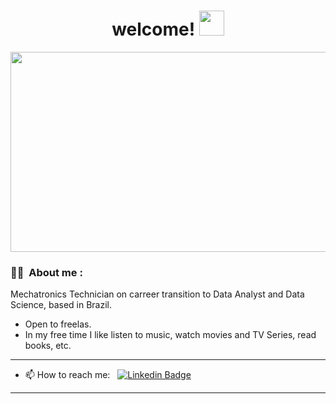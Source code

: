 <h1 align="center">welcome!  <img src="https://media.giphy.com/media/hvRJCLFzcasrR4ia7z/giphy.gif" width="40"></h1>

<div align="center">
  <img src="https://media.giphy.com/media/dWesBcTLavkZuG35MI/giphy.gif" width="530" height="320"/>
</div>

### :technologist: &nbsp;About me :

Mechatronics Technician on carreer transition to Data Analyst and Data Science, based in Brazil.
- Open to freelas.
- In my free time I like listen to music, watch movies and TV Series, read books, etc.

---

- 📫 How to reach me: &nbsp; [![Linkedin Badge](https://img.shields.io/badge/-edgartamasiro-blue?style=flat&logo=Linkedin&logoColor=white)](https://www.linkedin.com/in/edgartamasiro)

---
